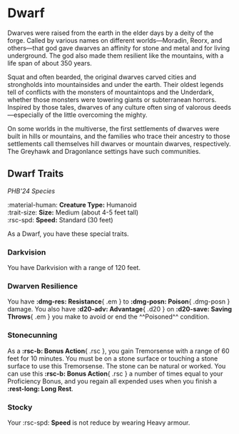 # Dwarf

Dwarves were raised from the earth in the elder days by a deity of the forge. Called by various names on different worlds—Moradin, Reorx, and others—that god gave dwarves an affinity for stone and metal and for living underground. The god also made them resilient like the mountains, with a life span of about 350 years.

Squat and often bearded, the original dwarves carved cities and strongholds into mountainsides and under the earth. Their oldest legends tell of conflicts with the monsters of mountaintops and the Underdark, whether those monsters were towering giants or subterranean horrors. Inspired by those tales, dwarves of any culture often sing of valorous deeds—especially of the little overcoming the mighty.

On some worlds in the multiverse, the first settlements of dwarves were built in hills or mountains, and the families who trace their ancestry to those settlements call themselves hill dwarves or mountain dwarves, respectively. The Greyhawk and Dragonlance settings have such communities.

## Dwarf Traits

*PHB'24 Species*

:material-human: **Creature Type:** Humanoid  
:trait-size: **Size:** Medium (about 4-5 feet tall)  
:rsc-spd: **Speed:** Standard (30 feet)

As a Dwarf, you have these special traits.

### Darkvision

You have Darkvision with a range of 120 feet.

### Dwarven Resilience

You have **:dmg-res: Resistance**{ .em } to **:dmg-posn: Poison**{ .dmg-posn } damage. You also have **:d20-adv: Advantage**{ .d20 } on **:d20-save: Saving Throws**{ .em } you make to avoid or end the ^^Poisoned^^ condition.

### Stonecunning 

As a **:rsc-b: Bonus Action**{ .rsc }, you gain Tremorsense with a range of 60 feet for 10 minutes. You must be on a stone surface or touching a stone surface to use this Tremorsense. The stone can be natural or worked. You can use this **:rsc-b: Bonus Action**{ .rsc } a number of times equal to your Proficiency Bonus, and you regain all expended uses when you finish a **:rest-long: Long Rest**.

### Stocky

Your :rsc-spd: **Speed** is not reduce by wearing Heavy armour.